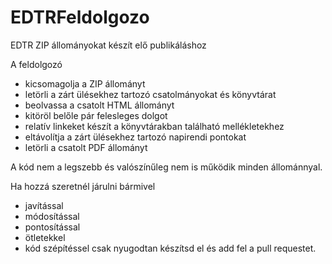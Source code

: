 # EDTRFeldolgozo

EDTR ZIP állományokat készít elő publikáláshoz

A feldolgozó 
- kicsomagolja a ZIP állományt
- letörli a zárt ülésekhez tartozó csatolmányokat és könyvtárat
- beolvassa a csatolt HTML állományt
- kitöröl belőle pár felesleges dolgot
- relatív linkeket készít a könyvtárakban található mellékletekhez
- eltávolítja a zárt ülésekhez tartozó napirendi pontokat
- letörli a csatolt PDF állományt

A kód nem a legszebb és valószínűleg nem is működik minden állománnyal.

Ha hozzá szeretnél járulni bármivel
- javítással
- módosítással
- pontosítással
- ötletekkel
- kód szépítéssel
csak nyugodtan készítsd el és add fel a pull requestet.
